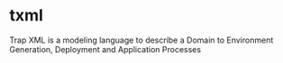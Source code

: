 # txml
 Trap XML is a modeling language to describe a Domain to Environment Generation, Deployment and Application Processes
